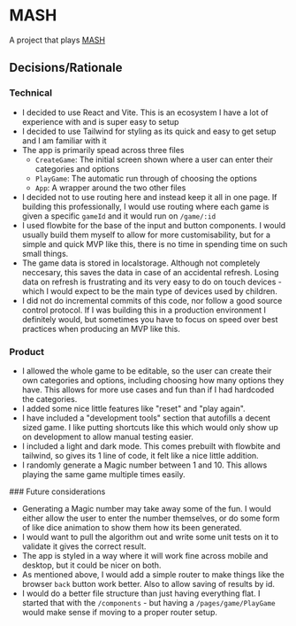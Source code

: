 # MASH

A project that plays [MASH](https://www.youtube.com/watch?v=ZoiZwWW1qao)

## Decisions/Rationale

### Technical

- I decided to use React and Vite. This is an ecosystem I have a lot of experience with and is super easy to setup
- I decided to use Tailwind for styling as its quick and easy to get setup and I am familiar with it
- The app is primarily spead across three files
  - `CreateGame`: The initial screen shown where a user can enter their categories and options
  - `PlayGame`: The automatic run through of choosing the options
  - `App`: A wrapper around the two other files
- I decided not to use routing here and instead keep it all in one page. If building this professionally, I would use routing where each game is given a specific `gameId` and it would run on `/game/:id`
- I used flowbite for the base of the input and button components. I would usually build them myself to allow for more customisability, but for a simple and quick MVP like this, there is no time in spending time on such small things.
- The game data is stored in localstorage. Although not completely neccesary, this saves the data in case of an accidental refresh. Losing data on refresh is frustrating and its very easy to do on touch devices - which I would expect to be the main type of devices used by children.
- I did not do incremental commits of this code, nor follow a good source control protocol. If I was building this in a production environment I definitely would, but sometimes you have to focus on speed over best practices when producing an MVP like this.

### Product

- I allowed the whole game to be editable, so the user can create their own categories and options, including choosing how many options they have. This allows for more use cases and fun than if I had hardcoded the categories.
- I added some nice little features like "reset" and "play again".
- I have included a "development tools" section that autofills a decent sized game. I like putting shortcuts like this which would only show up on development to allow manual testing easier.
- I included a light and dark mode. This comes prebuilt with flowbite and tailwind, so gives its 1 line of code, it felt like a nice little addition.
- I randomly generate a Magic number between 1 and 10. This allows playing the same game multiple times easily.

### Future considerations

- Generating a Magic number may take away some of the fun. I would either allow the user to enter the number themselves, or do some form of like dice animation to show them how its been generated.
- I would want to pull the algorithm out and write some unit tests on it to validate it gives the correct result.
- The app is styled in a way where it will work fine across mobile and desktop, but it could be nicer on both.
- As mentioned above, I would add a simple router to make things like the browser `back` button work better. Also to allow saving of results by id.
- I would do a better file structure than just having everything flat. I started that with the `/components` - but having a `/pages/game/PlayGame` would make sense if moving to a proper router setup.
